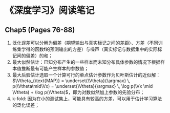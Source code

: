 # 《深度学习》阅读笔记

## Chap5 (Pages 76-88)

1. 泛化误差可以分解为偏差（期望输出与真实标记之间的差距）、方差（不同训练集学得的函数f的预测输出的方差）与噪声（真实标记与数据集中的实际标记间的偏差）的和；
2. 最大似然估计：已知分布产生的一些样本而未知分布具体参数的情况下根据样本值推断最有可能产生样本的参数值；
3. 最大后验估计选取一个计算可行的单点估计参数作为贝叶斯估计的近似解：$\Vtheta_{\text{MAP}} = \underset{\Vtheta}{\argmax} \, p(\Vtheta\mid\Vx) = \underset{\Vtheta}{\argmax} \, \log p(\Vx \mid \Vtheta) + \log p(\Vtheta)$，即为对数似然加上参数的先验分布；
4. k-fold: 因为在小的测试集上，可能具有较高的方差，可以用于估计学习算法的泛化误差；
